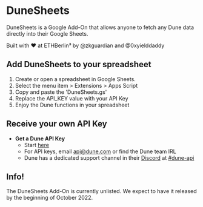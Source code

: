 # DuneSheets

DuneSheets is a Google Add-On that allows anyone to fetch any Dune data directly into their Google Sheets.

Built with ❤️ at ETHBerlin³ by @zkguardian and @0xyielddaddy 

## Add DuneSheets to your spreadsheet

1. Create or open a spreadsheet in Google Sheets.
2. Select the menu item > Extensions > Apps Script
3. Copy and paste the 'DuneSheets.gs'
4. Replace the API_KEY value with your API Key
5. Enjoy the Dune functions in your spreadsheet

## Receive your own API Key

- **Get a Dune API Key**
    - Start [here](https://dune.com/docs/api/eth-ber/)
    - For API keys, email [api@dune.com](mailto:api@dune.com) or find the Dune team IRL
    - Dune has a dedicated support channel in their [Discord](https://discord.gg/ErrzwBz) at [#dune-api](https://discord.com/channels/757637422384283659/973606737393352745)

## Info!

The DuneSheets Add-On is currently unlisted. We expect to have it released by the beginning of October 2022.
